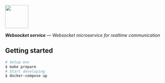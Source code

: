 <img src="https://emojipedia-us.s3.dualstack.us-west-1.amazonaws.com/thumbs/240/apple/129/crystal-ball_1f52e.png" width="75"/>

_**Websocket service** — Websocket microservice for realtime communication_

## Getting started
```sh
# Setup env
$ make prepare
# Start developing
$ docker-compose up
```
